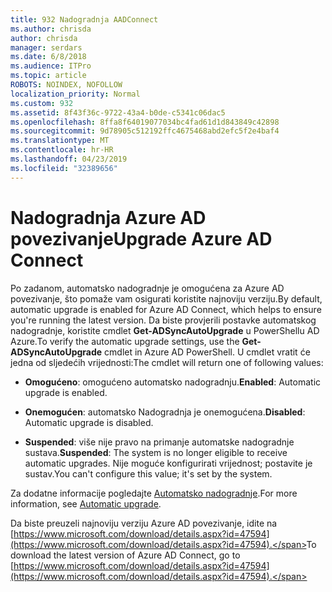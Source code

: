 ```yaml
---
title: 932 Nadogradnja AADConnect
ms.author: chrisda
author: chrisda
manager: serdars
ms.date: 6/8/2018
ms.audience: ITPro
ms.topic: article
ROBOTS: NOINDEX, NOFOLLOW
localization_priority: Normal
ms.custom: 932
ms.assetid: 8f43f36c-9722-43a4-b0de-c5341c06dac5
ms.openlocfilehash: 8ffa8f64019077034bc4fad61d1d843849c42898
ms.sourcegitcommit: 9d78905c512192ffc4675468abd2efc5f2e4baf4
ms.translationtype: MT
ms.contentlocale: hr-HR
ms.lasthandoff: 04/23/2019
ms.locfileid: "32389656"
---
```

# <a name="upgrade-azure-ad-connect"></a><span data-ttu-id="72cd8-102">Nadogradnja Azure AD povezivanje</span><span class="sxs-lookup"><span data-stu-id="72cd8-102">Upgrade Azure AD Connect</span></span>

<span data-ttu-id="72cd8-103">Po zadanom, automatsko nadogradnje je omogućena za Azure AD povezivanje, što pomaže vam osigurati koristite najnoviju verziju.</span><span class="sxs-lookup"><span data-stu-id="72cd8-103">By default, automatic upgrade is enabled for Azure AD Connect, which helps to ensure you're running the latest version.</span></span> <span data-ttu-id="72cd8-104">Da biste provjerili postavke automatskog nadogradnje, koristite cmdlet **Get-ADSyncAutoUpgrade** u PowerShellu AD Azure.</span><span class="sxs-lookup"><span data-stu-id="72cd8-104">To verify the automatic upgrade settings, use the **Get-ADSyncAutoUpgrade** cmdlet in Azure AD PowerShell.</span></span> <span data-ttu-id="72cd8-105">U cmdlet vratit će jedna od sljedećih vrijednosti:</span><span class="sxs-lookup"><span data-stu-id="72cd8-105">The cmdlet will return one of following values:</span></span> 

- <span data-ttu-id="72cd8-106">**Omogućeno**: omogućeno automatsko nadogradnju.</span><span class="sxs-lookup"><span data-stu-id="72cd8-106">**Enabled**: Automatic upgrade is enabled.</span></span>

- <span data-ttu-id="72cd8-107">**Onemogućen**: automatsko Nadogradnja je onemogućena.</span><span class="sxs-lookup"><span data-stu-id="72cd8-107">**Disabled**: Automatic upgrade is disabled.</span></span>

- <span data-ttu-id="72cd8-108">**Suspended**: više nije pravo na primanje automatske nadogradnje sustava.</span><span class="sxs-lookup"><span data-stu-id="72cd8-108">**Suspended**: The system is no longer eligible to receive automatic upgrades.</span></span> <span data-ttu-id="72cd8-109">Nije moguće konfigurirati vrijednost; postavite je sustav.</span><span class="sxs-lookup"><span data-stu-id="72cd8-109">You can't configure this value; it's set by the system.</span></span> 

<span data-ttu-id="72cd8-110">Za dodatne informacije pogledajte [Automatsko nadogradnje](https://docs.microsoft.com/azure/active-directory/connect/active-directory-aadconnect-feature-automatic-upgrade).</span><span class="sxs-lookup"><span data-stu-id="72cd8-110">For more information, see [Automatic upgrade](https://docs.microsoft.com/azure/active-directory/connect/active-directory-aadconnect-feature-automatic-upgrade).</span></span>

<span data-ttu-id="72cd8-111">Da biste preuzeli najnoviju verziju Azure AD povezivanje, idite na [https://www.microsoft.com/download/details.aspx?id=47594](https://www.microsoft.com/download/details.aspx?id=47594).</span><span class="sxs-lookup"><span data-stu-id="72cd8-111">To download the latest version of Azure AD Connect, go to [https://www.microsoft.com/download/details.aspx?id=47594](https://www.microsoft.com/download/details.aspx?id=47594).</span></span>
